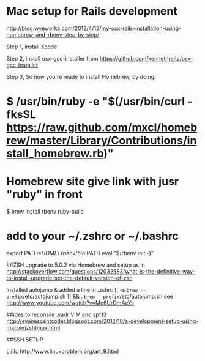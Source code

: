 # Mac setup for **Rails** development

http://blog.wyeworks.com/2012/4/13/my-osx-rails-installation-using-homebrew-and-rbenv-step-by-step/

Step 1, install Xcode.

Step 2, install osx-gcc-installer from https://github.com/kennethreitz/osx-gcc-installer

Step 3, So now you're ready to install Homebrew, by doing:

#  $ /usr/bin/ruby -e "$(/usr/bin/curl -fksSL https://raw.github.com/mxcl/homebrew/master/Library/Contributions/install_homebrew.rb)"

# Homebrew site give link with jusr "ruby" in front

$ brew install rbenv ruby-build

# add to your ~/.zshrc or ~/.bashrc 
export PATH=$HOME/.rbenv/bin:$PATH
eval "$(rbenv init -)"

##ZSH
upgrade to 5.0.2 via Homebrew and setup as in
http://stackoverflow.com/questions/12032583/what-is-the-definitive-way-to-install-upgrade-set-the-default-version-of-zsh

Installed autojump & added a line in .zshrc
 [[ -s `brew --prefix`/etc/autojump.sh ]] && . `brew --prefix`/etc/autojump.sh
 see http://www.youtube.com/watch?v=Me6UrDmAeYs
 
 ##ides to reconsile .yadr VIM and spf13
 http://evanescentcoder.blogspot.com/2012/10/a-development-setup-using-macvimzshtmux.html
 
 ##SSH SETUP
 
 Link: http://www.linuxproblem.org/art_9.html
 
 
 
 

